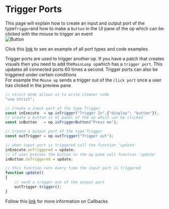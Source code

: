 # Trigger Ports

This page will explain how to create an input and output port of the type`Trigger`and how to make a `Button` in the UI pane of the op which can be clicked with the mouse to trigger an event<br>
![Button](../img/creating_ports_trigger_port_color.png) <br>

Click this [link](https://cables.gl/ui/#/project/5b9f692e671e52e512ab3af3) to see an example of all port types and code examples

Trigger ports are used to trigger another op. If you have a patch that creates visuals then you need to add the`MainLoop op`which has a `trigger port`. This updates all connected ports 60 times a second.
Trigger ports can also be triggered under certain conditions <br>
For example the `Mouse op` sends a trigger out of the `click port` once a user has clicked in the preview pane

```javascript
// strict mode allows us to write cleaner code
"use strict";

// Create a input port of the type Trigger
const inExecute  = op.inTrigger("Trigger In",{"display": "button"});
// create a button in UI panel of the op which can be clicked
const inButton   = op.inTriggerButton("Press me");

// Create a output port of the type Trigger
const outTrigger = op.outTrigger("Trigger out");

// when input port is triggered call the function 'update'
inExecute.onTriggered = update;
// if user presses the button in the op pane call function 'update'
inButton.onTriggered = update;

// this function runs every time the input port is triggered
function update()
{
    // send a trigger out of the output port
    outTrigger.trigger();
}
```

Follow this [link](../../dev_callbacks/dev_callbacks) for more information on Callbacks
